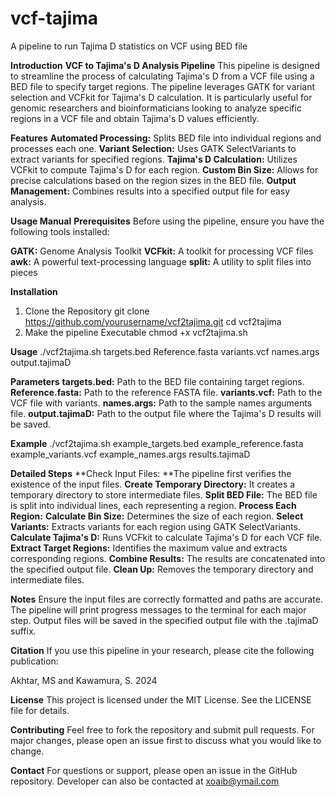 # vcf-tajima
A pipeline to run Tajima D statistics on VCF using BED file

**Introduction**
**VCF to Tajima's D Analysis Pipeline**
This pipeline is designed to streamline the process of calculating Tajima's D from a VCF file using a BED file to specify target regions. The pipeline leverages GATK for variant selection and VCFkit for Tajima's D calculation. It is particularly useful for genomic researchers and bioinformaticians looking to analyze specific regions in a VCF file and obtain Tajima's D values efficiently.

**Features**
**Automated Processing:** Splits BED file into individual regions and processes each one.
**Variant Selection:** Uses GATK SelectVariants to extract variants for specified regions.
**Tajima's D Calculation:** Utilizes VCFkit to compute Tajima's D for each region.
**Custom Bin Size:** Allows for precise calculations based on the region sizes in the BED file.
**Output Management:** Combines results into a specified output file for easy analysis.

**Usage Manual**
**Prerequisites**
Before using the pipeline, ensure you have the following tools installed:

**GATK:** Genome Analysis Toolkit
**VCFkit:** A toolkit for processing VCF files
**awk:** A powerful text-processing language
**split:** A utility to split files into pieces

**Installation**
1. Clone the Repository
git clone https://github.com/yourusername/vcf2tajima.git
cd vcf2tajima
2. Make the pipeline Executable
chmod +x vcf2tajima.sh

**Usage**
./vcf2tajima.sh targets.bed Reference.fasta variants.vcf names.args output.tajimaD

**Parameters**
**targets.bed:** Path to the BED file containing target regions.
**Reference.fasta:** Path to the reference FASTA file.
**variants.vcf:** Path to the VCF file with variants.
**names.args:** Path to the sample names arguments file.
**output.tajimaD:** Path to the output file where the Tajima's D results will be saved.

**Example**
./vcf2tajima.sh example_targets.bed example_reference.fasta example_variants.vcf example_names.args results.tajimaD

**Detailed Steps**
**Check Input Files: **The pipeline first verifies the existence of the input files.
**Create Temporary Directory:** It creates a temporary directory to store intermediate files.
**Split BED File:** The BED file is split into individual lines, each representing a region.
**Process Each Region:**
**Calculate Bin Size:** Determines the size of each region.
**Select Variants:** Extracts variants for each region using GATK SelectVariants.
**Calculate Tajima's D:** Runs VCFkit to calculate Tajima's D for each VCF file.
**Extract Target Regions:** Identifies the maximum value and extracts corresponding regions.
**Combine Results:** The results are concatenated into the specified output file.
**Clean Up:** Removes the temporary directory and intermediate files.

**Notes**
Ensure the input files are correctly formatted and paths are accurate.
The pipeline will print progress messages to the terminal for each major step.
Output files will be saved in the specified output file with the .tajimaD suffix.

**Citation**
If you use this pipeline in your research, please cite the following publication:

Akhtar, MS and Kawamura, S. 2024

**License**
This project is licensed under the MIT License. See the LICENSE file for details.

**Contributing**
Feel free to fork the repository and submit pull requests. For major changes, please open an issue first to discuss what you would like to change.

**Contact**
For questions or support, please open an issue in the GitHub repository. Developer can also be contacted at xoaib@ymail.com

